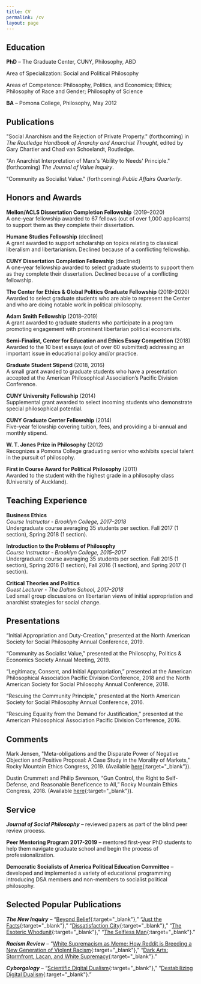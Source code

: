 ```yaml
---
title: CV
permalink: /cv
layout: page
---
```


## Education

**PhD** – The Graduate Center, CUNY, Philosophy, ABD

Area of Specialization: Social and Political Philosophy

Areas of Competence: Philosophy, Politics, and Economics; Ethics; Philosophy of Race and Gender; Philosophy of Science

**BA** – Pomona College, Philosophy, May 2012

  

## Publications

"Social Anarchism and the Rejection of Private Property." (forthcoming) in _The Routledge Handbook of Anarchy and Anarchist Thought_, edited by Gary Chartier and Chad van Schoelandt, Routledge.

"An Anarchist Interpretation of Marx's 'Ability to Needs' Principle." (forthcoming) _The Journal of Value Inquiry_.

"Community as Socialist Value." (forthcoming) _Public Affairs Quarterly_.

## Honors and Awards

**Mellon/ACLS Dissertation Completion Fellowship** (2019–2020)  
A one-year fellowship awarded to 67 fellows (out of over 1,000 applicants) to support them as they complete their dissertation.

**Humane Studies Fellowship** (declined)  
A grant awarded to support scholarship on topics relating to classical liberalism and libertarianism. Declined because of a conflicting fellowship.

**CUNY Dissertation Completion Fellowship** (declined)  
A one-year fellowship awarded to select graduate students to support them as they complete their dissertation. Declined because of a conflicting fellowship.

**The Center for Ethics & Global Politics Graduate Fellowship** (2018–2020)  
Awarded to select graduate students who are able to represent the Center and who are doing notable work in political philosophy.

**Adam Smith Fellowship** (2018–2019)  
A grant awarded to graduate students who participate in a program promoting engagement with prominent libertarian political economists.

**Semi-Finalist, Center for Education and Ethics Essay Competition** (2018)  
Awarded to the 10 best essays (out of over 60 submitted) addressing an important issue in educational policy and/or practice.

**Graduate Student Stipend** (2018, 2016)  
A small grant awarded to graduate students who have a presentation accepted at the American Philosophical Association’s Pacific Division Conference.

**CUNY University Fellowship** (2014)  
Supplemental grant awarded to select incoming students who demonstrate special philosophical potential.

**CUNY Graduate Center Fellowship** (2014)  
Five-year fellowship covering tuition, fees, and providing a bi-annual and monthly stipend.

**W. T. Jones Prize in Philosophy** (2012)  
Recognizes a Pomona College graduating senior who exhibits special talent in the pursuit of philosophy.

**First in Course Award for Political Philosophy** (2011)  
Awarded to the student with the highest grade in a philosophy class (University of Auckland).

## Teaching Experience

**Business Ethics**  
_Course Instructor - Brooklyn College, 2017–2018_  
Undergraduate course averaging 35 students per section. Fall 2017 (1 section), Spring 2018 (1 section).

**Introduction to the Problems of Philosophy**  
_Course Instructor - Brooklyn College, 2015–2017_  
Undergraduate course averaging 35 students per section. Fall 2015 (1 section), Spring 2016 (1 section), Fall 2016 (1 section), and Spring 2017 (1 section).

**Critical Theories and Politics**  
_Guest Lecturer - The Dalton School, 2017–2018_  
Led small group discussions on libertarian views of initial appropriation and anarchist strategies for social change.

## Presentations

“Initial Appropriation and Duty-Creation," presented at the North American Society for Social Philosophy Annual Conference, 2019.

“Community as Socialist Value,” presented at the Philosophy, Politics & Economics Society Annual Meeting, 2019.

“Legitimacy, Consent, and Initial Appropriation,” presented at the American Philosophical Association Pacific Division Conference, 2018 and the North American Society for Social Philosophy Annual Conference, 2018.

“Rescuing the Community Principle,” presented at the North American Society for Social Philosophy Annual Conference, 2016.

“Rescuing Equality from the Demand for Justification,” presented at the American Philosophical Association Pacific Division Conference, 2016.

## Comments

Mark Jensen, "Meta-obligations and the Disparate Power of Negative Objection and Positive Proposal: A Case Study in the Morality of Markets," Rocky Mountain Ethics Congress, 2019. (Available [here](/files/Jensen%20RoME%202019%20Comments.pdf){:target="_blank"}).

Dustin Crummett and Philip Swenson, “Gun Control, the Right to Self-Defense, and Reasonable Beneficence to All,” Rocky Mountain Ethics Congress, 2018. (Available [here](/files/Crummett%20and%20Swenson%20Comments.pdf){:target="_blank"}).

## Service

**_Journal of Social Philosophy_** – reviewed papers as part of the blind peer review process.

**Peer Mentoring Program 2017-2019** – mentored first-year PhD students to help them navigate graduate school and begin the process of professionalization.

**Democratic Socialists of America Political Education Committee** – developed and implemented a variety of educational programming introducing DSA members and non-members to socialist political philosophy.

## Selected Popular Publications

**_The New Inquiry_** – “[Beyond Belief](https://thenewinquiry.com/beyond-belief/){:target="_blank"},” “[Just the Facts](https://thenewinquiry.com/just-the-facts/){:target="_blank"},” “[Dissatisfaction City](https://thenewinquiry.com/dissatisfaction-city/){:target="_blank"},” “[The Esoteric Whodunit](https://thenewinquiry.com/the-esoteric-whodunit/){:target="_blank"},” “[The Selfless Man](https://thenewinquiry.com/the-selfless-man/){:target="_blank"}.”

**_Racism Review_** – “[White Supremacism as Meme: How Reddit is Breeding a New Generation of Violent Racism](http://www.racismreview.com/blog/2013/11/11/white-supremacism-meme-reddit-breeds-violent-racism/){:target="_blank"},” “[Dark Arts: Stormfront, Lacan, and White Supremacy](http://www.racismreview.com/blog/2012/12/11/stormfront-and-lacan/){:target="_blank"}.”

**_Cyborgology_** – “[Scientific Digital Dualism](https://thesocietypages.org/cyborgology/2013/08/21/scientific-digital-dualism/){:target="_blank"},” “[Destabilizing Digital Dualism](https://thesocietypages.org/cyborgology/2013/09/30/destabilizing-digital-dualism/){:target="_blank"}.”
